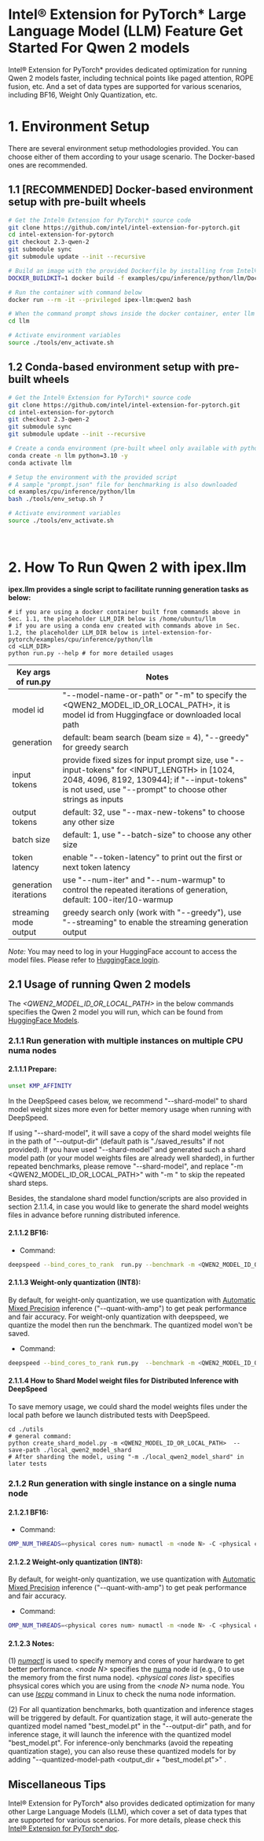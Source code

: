 # Intel® Extension for PyTorch\* Large Language Model (LLM) Feature Get Started For Qwen 2 models

Intel® Extension for PyTorch\* provides dedicated optimization for running Qwen 2 models faster, including technical points like paged attention, ROPE fusion, etc. And a set of data types are supported for various scenarios, including BF16, Weight Only Quantization, etc. 
# 1. Environment Setup

There are several environment setup methodologies provided. You can choose either of them according to your usage scenario. The Docker-based ones are recommended.

## 1.1 [RECOMMENDED] Docker-based environment setup with pre-built wheels

```bash
# Get the Intel® Extension for PyTorch\* source code
git clone https://github.com/intel/intel-extension-for-pytorch.git
cd intel-extension-for-pytorch
git checkout 2.3-qwen-2
git submodule sync
git submodule update --init --recursive

# Build an image with the provided Dockerfile by installing from Intel® Extension for PyTorch\* prebuilt wheel files
DOCKER_BUILDKIT=1 docker build -f examples/cpu/inference/python/llm/Dockerfile -t ipex-llm:qwen2 .

# Run the container with command below
docker run --rm -it --privileged ipex-llm:qwen2 bash

# When the command prompt shows inside the docker container, enter llm examples directory
cd llm

# Activate environment variables
source ./tools/env_activate.sh
```

## 1.2 Conda-based environment setup with pre-built wheels

```bash
# Get the Intel® Extension for PyTorch\* source code
git clone https://github.com/intel/intel-extension-for-pytorch.git
cd intel-extension-for-pytorch
git checkout 2.3-qwen-2
git submodule sync
git submodule update --init --recursive

# Create a conda environment (pre-built wheel only available with python=3.10)
conda create -n llm python=3.10 -y
conda activate llm

# Setup the environment with the provided script
# A sample "prompt.json" file for benchmarking is also downloaded
cd examples/cpu/inference/python/llm
bash ./tools/env_setup.sh 7

# Activate environment variables
source ./tools/env_activate.sh
```
<br>

# 2. How To Run Qwen 2 with ipex.llm

**ipex.llm provides a single script to facilitate running generation tasks as below:**

```
# if you are using a docker container built from commands above in Sec. 1.1, the placeholder LLM_DIR below is /home/ubuntu/llm
# if you are using a conda env created with commands above in Sec. 1.2, the placeholder LLM_DIR below is intel-extension-for-pytorch/examples/cpu/inference/python/llm
cd <LLM_DIR>
python run.py --help # for more detailed usages
```

| Key args of run.py | Notes |
|---|---|
| model id | "--model-name-or-path" or "-m" to specify the <QWEN2_MODEL_ID_OR_LOCAL_PATH>, it is model id from Huggingface or downloaded local path |
| generation | default: beam search (beam size = 4), "--greedy" for greedy search |
| input tokens | provide fixed sizes for input prompt size, use "--input-tokens" for <INPUT_LENGTH> in [1024, 2048, 4096, 8192, 130944]; if "--input-tokens" is not used, use "--prompt" to choose other strings as inputs|
| output tokens | default: 32, use "--max-new-tokens" to choose any other size |
| batch size |  default: 1, use "--batch-size" to choose any other size |
| token latency |  enable "--token-latency" to print out the first or next token latency |
| generation iterations |  use "--num-iter" and "--num-warmup" to control the repeated iterations of generation, default: 100-iter/10-warmup |
| streaming mode output | greedy search only (work with "--greedy"), use "--streaming" to enable the streaming generation output |

*Note:* You may need to log in your HuggingFace account to access the model files. Please refer to [HuggingFace login](https://huggingface.co/docs/huggingface_hub/quick-start#login).

## 2.1 Usage of running Qwen 2 models

The _\<QWEN2_MODEL_ID_OR_LOCAL_PATH\>_ in the below commands specifies the Qwen 2 model you will run, which can be found from [HuggingFace Models](https://huggingface.co/models).

### 2.1.1 Run generation with multiple instances on multiple CPU numa nodes

#### 2.1.1.1 Prepare:

```bash
unset KMP_AFFINITY
```

In the DeepSpeed cases below, we recommend "--shard-model" to shard model weight sizes more even for better memory usage when running with DeepSpeed.

If using "--shard-model", it will save a copy of the shard model weights file in the path of "--output-dir" (default path is "./saved_results" if not provided).
If you have used "--shard-model" and generated such a shard model path (or your model weights files are already well sharded), in further repeated benchmarks, please remove "--shard-model", and replace "-m <QWEN2_MODEL_ID_OR_LOCAL_PATH>" with "-m <shard model path>" to skip the repeated shard steps.

Besides, the standalone shard model function/scripts are also provided in section 2.1.1.4, in case you would like to generate the shard model weights files in advance before running distributed inference.

#### 2.1.1.2 BF16:

- Command:
```bash
deepspeed --bind_cores_to_rank  run.py --benchmark -m <QWEN2_MODEL_ID_OR_LOCAL_PATH> --dtype bfloat16 --ipex  --greedy --input-tokens <INPUT_LENGTH> --autotp --shard-model
```

#### 2.1.1.3 Weight-only quantization (INT8):

By default, for weight-only quantization, we use quantization with [Automatic Mixed Precision](https://pytorch.org/tutorials/recipes/recipes/amp_recipe.html) inference ("--quant-with-amp") to get peak performance and fair accuracy.
For weight-only quantization with deepspeed, we quantize the model then run the benchmark. The quantized model won't be saved.

- Command:
```bash
deepspeed --bind_cores_to_rank run.py  --benchmark -m <QWEN2_MODEL_ID_OR_LOCAL_PATH> --ipex --ipex-weight-only-quantization --weight-dtype INT8 --quant-with-amp --greedy --input-tokens <INPUT_LENGTH>  --autotp --shard-model --output-dir "saved_results"
```

#### 2.1.1.4 How to Shard Model weight files for Distributed Inference with DeepSpeed

To save memory usage, we could shard the model weights files under the local path before we launch distributed tests with DeepSpeed.

```
cd ./utils
# general command:
python create_shard_model.py -m <QWEN2_MODEL_ID_OR_LOCAL_PATH>  --save-path ./local_qwen2_model_shard
# After sharding the model, using "-m ./local_qwen2_model_shard" in later tests
```

### 2.1.2 Run generation with single instance on a single numa node
#### 2.1.2.1 BF16:

- Command:
```bash
OMP_NUM_THREADS=<physical cores num> numactl -m <node N> -C <physical cores list> python run.py --benchmark -m <QWEN2_MODEL_ID_OR_LOCAL_PATH> --dtype bfloat16 --ipex --greedy --input-tokens <INPUT_LENGTH> 
```

#### 2.1.2.2 Weight-only quantization (INT8):

By default, for weight-only quantization, we use quantization with [Automatic Mixed Precision](https://pytorch.org/tutorials/recipes/recipes/amp_recipe.html) inference ("--quant-with-amp") to get peak performance and fair accuracy.

- Command:
```bash
OMP_NUM_THREADS=<physical cores num> numactl -m <node N> -C <physical cores list>  python run.py  --benchmark -m <QWEN2_MODEL_ID_OR_LOCAL_PATH> --ipex-weight-only-quantization --weight-dtype INT8 --quant-with-amp --output-dir "saved_results"  --greedy --input-tokens <INPUT_LENGTH>
```

#### 2.1.2.3 Notes:

(1) [_numactl_](https://linux.die.net/man/8/numactl) is used to specify memory and cores of your hardware to get better performance. _\<node N\>_ specifies the [numa](https://en.wikipedia.org/wiki/Non-uniform_memory_access) node id (e.g., 0 to use the memory from the first numa node). _\<physical cores list\>_ specifies phsysical cores which you are using from the _\<node N\>_ numa node. You can use [_lscpu_](https://man7.org/linux/man-pages/man1/lscpu.1.html) command in Linux to check the numa node information.

(2) For all quantization benchmarks, both quantization and inference stages will be triggered by default. For quantization stage, it will auto-generate the quantized model named "best_model.pt" in the "--output-dir" path, and for inference stage, it will launch the inference with the quantized model "best_model.pt".  For inference-only benchmarks (avoid the repeating quantization stage), you can also reuse these quantized models for by adding "--quantized-model-path <output_dir + "best_model.pt">" .

## Miscellaneous Tips
Intel® Extension for PyTorch\* also provides dedicated optimization for many other Large Language Models (LLM), which cover a set of data types that are supported for various scenarios. For more details, please check this [Intel® Extension for PyTorch\* doc](https://github.com/intel/intel-extension-for-pytorch/blob/release/2.3/README.md).

